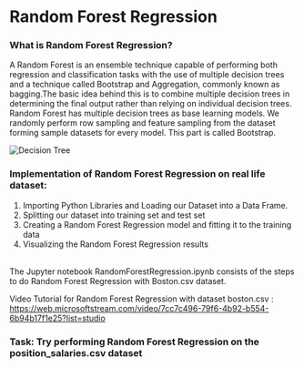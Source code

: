 # Random Forest Regression

### What is Random Forest Regression?
A Random Forest is an ensemble technique capable of performing both regression and classification tasks with the use of multiple decision trees and a technique called Bootstrap and Aggregation, commonly known as bagging.The basic idea behind this is to combine multiple decision trees in determining the final output rather than relying on individual decision trees.<br>
Random Forest has multiple decision trees as base learning models. We randomly perform row sampling and feature sampling from the dataset forming sample datasets for every model. This part is called Bootstrap.<br>

![Decision Tree](https://media.geeksforgeeks.org/wp-content/uploads/20200516180708/Capture482.png)

### Implementation of Random Forest Regression on real life dataset:
1. Importing Python Libraries and Loading our Dataset into a Data Frame.
2. Splitting our dataset into training set and test set
3. Creating a Random Forest Regression model and fitting it to the training data
4. Visualizing the Random Forest Regression results



<br>The Jupyter notebook RandomForestRegression.ipynb consists of the steps to do Random Forest Regression with Boston.csv dataset.

Video Tutorial for Random Forest Regression with dataset boston.csv : https://web.microsoftstream.com/video/7cc7c496-79f6-4b92-b554-6b94b17f1e25?list=studio

### Task: Try performing Random Forest Regression on the position_salaries.csv dataset
